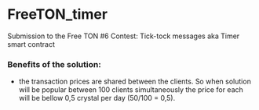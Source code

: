 # FreeTON_timer
Submission to the Free TON #6 Contest: Tick-tock messages aka Timer smart contract

### Benefits of the solution:
- the transaction prices are shared between the clients. So when solution will be popular between 100 clients simultaneously the price for each will be bellow 0,5 crystal per day (50/100 = 0,5).

